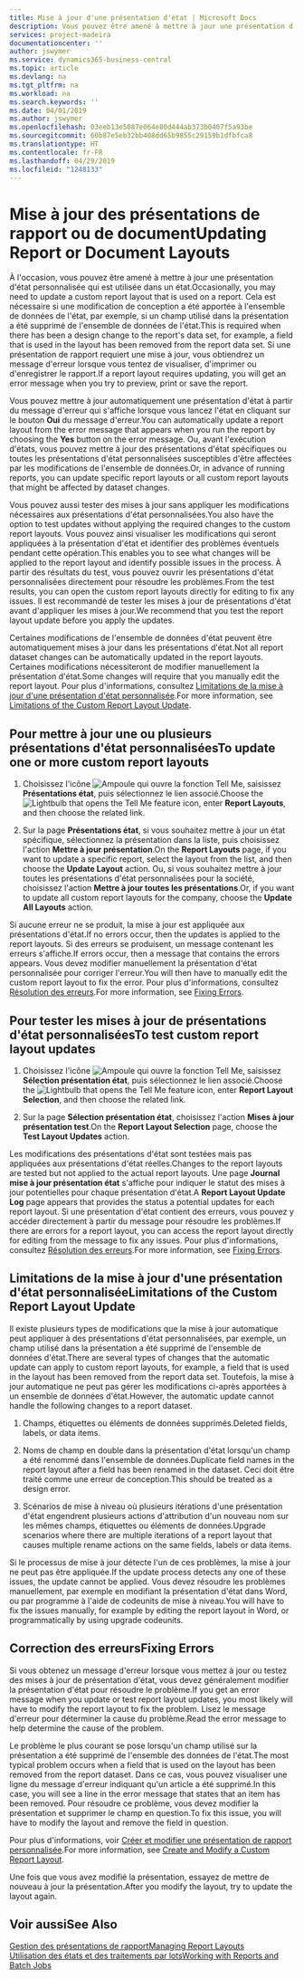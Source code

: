 ```yaml
---
title: Mise à jour d'une présentation d'état | Microsoft Docs
description: Vous pouvez être amené à mettre à jour une présentation d'état personnalisée qui est utilisée dans un état. Cela est nécessaire si une modification de conception a été apportée à l'ensemble de données de l'état, par exemple, si un champ utilisé dans la présentation a été supprimé de l'ensemble de données de l'état.
services: project-madeira
documentationcenter: ''
author: jswymer
ms.service: dynamics365-business-central
ms.topic: article
ms.devlang: na
ms.tgt_pltfrm: na
ms.workload: na
ms.search.keywords: ''
ms.date: 04/01/2019
ms.author: jswymer
ms.openlocfilehash: 03eeb13e5087e064e80d444ab373b0407f5a93be
ms.sourcegitcommit: 60b87e5eb32bb408dd65b9855c29159b1dfbfca8
ms.translationtype: HT
ms.contentlocale: fr-FR
ms.lasthandoff: 04/29/2019
ms.locfileid: "1248133"
---
```

# <a name="updating-report-or-document-layouts"></a><span data-ttu-id="b7159-104">Mise à jour des présentations de rapport ou de document</span><span class="sxs-lookup"><span data-stu-id="b7159-104">Updating Report or Document Layouts</span></span>
<span data-ttu-id="b7159-105">À l'occasion, vous pouvez être amené à mettre à jour une présentation d'état personnalisée qui est utilisée dans un état.</span><span class="sxs-lookup"><span data-stu-id="b7159-105">Occasionally, you may need to update a custom report layout that is used on a report.</span></span> <span data-ttu-id="b7159-106">Cela est nécessaire si une modification de conception a été apportée à l'ensemble de données de l'état, par exemple, si un champ utilisé dans la présentation a été supprimé de l'ensemble de données de l'état.</span><span class="sxs-lookup"><span data-stu-id="b7159-106">This is required when there has been a design change to the report's data set, for example, a field that is used in the layout has been removed from the report data set.</span></span> <span data-ttu-id="b7159-107">Si une présentation de rapport requiert une mise à jour, vous obtiendrez un message d'erreur lorsque vous tentez de visualiser, d'imprimer ou d'enregistrer le rapport.</span><span class="sxs-lookup"><span data-stu-id="b7159-107">If a report layout requires updating, you will get an error message when you try to preview, print or save the report.</span></span>  

<span data-ttu-id="b7159-108">Vous pouvez mettre à jour automatiquement une présentation d'état à partir du message d'erreur qui s'affiche lorsque vous lancez l'état en cliquant sur le bouton **Oui** du message d'erreur.</span><span class="sxs-lookup"><span data-stu-id="b7159-108">You can automatically update a report layout from the error message that appears when you run the report by choosing the **Yes** button on the error message.</span></span> <span data-ttu-id="b7159-109">Ou, avant l'exécution d'états, vous pouvez mettre à jour des présentations d'état spécifiques ou toutes les présentations d'état personnalisées susceptibles d'être affectées par les modifications de l'ensemble de données.</span><span class="sxs-lookup"><span data-stu-id="b7159-109">Or, in advance of running reports, you can update specific report layouts or all custom report layouts that might be affected by dataset changes.</span></span>  

<span data-ttu-id="b7159-110">Vous pouvez aussi tester des mises à jour sans appliquer les modifications nécessaires aux présentations d'état personnalisées.</span><span class="sxs-lookup"><span data-stu-id="b7159-110">You also have the option to test updates without applying the required changes to the custom report layouts.</span></span> <span data-ttu-id="b7159-111">Vous pouvez ainsi visualiser les modifications qui seront appliquées à la présentation d'état et identifier des problèmes éventuels pendant cette opération.</span><span class="sxs-lookup"><span data-stu-id="b7159-111">This enables you to see what changes will be applied to the report layout and identify possible issues in the process.</span></span> <span data-ttu-id="b7159-112">À partir des résultats du test, vous pouvez ouvrir les présentations d'état personnalisées directement pour résoudre les problèmes.</span><span class="sxs-lookup"><span data-stu-id="b7159-112">From the test results, you can open the custom report layouts directly for editing to fix any issues.</span></span> <span data-ttu-id="b7159-113">Il est recommandé de tester les mises à jour de présentations d'état avant d'appliquer les mises à jour.</span><span class="sxs-lookup"><span data-stu-id="b7159-113">We recommend that you test the report layout update before you apply the updates.</span></span>  

<span data-ttu-id="b7159-114">Certaines modifications de l'ensemble de données d'état peuvent être automatiquement mises à jour dans les présentations d'état.</span><span class="sxs-lookup"><span data-stu-id="b7159-114">Not all report dataset changes can be automatically updated in the report layouts.</span></span> <span data-ttu-id="b7159-115">Certaines modifications nécessiteront de modifier manuellement la présentation d'état.</span><span class="sxs-lookup"><span data-stu-id="b7159-115">Some changes will require that you manually edit the report layout.</span></span> <span data-ttu-id="b7159-116">Pour plus d'informations, consultez [Limitations de la mise à jour d'une présentation d'état personnalisée](ui-update-report-layouts.md#UpdateLimitations).</span><span class="sxs-lookup"><span data-stu-id="b7159-116">For more information, see [Limitations of the Custom Report Layout Update](ui-update-report-layouts.md#UpdateLimitations).</span></span>  

## <a name="to-update-one-or-more-custom-report-layouts"></a><span data-ttu-id="b7159-117">Pour mettre à jour une ou plusieurs présentations d'état personnalisées</span><span class="sxs-lookup"><span data-stu-id="b7159-117">To update one or more custom report layouts</span></span>  

1.  <span data-ttu-id="b7159-118">Choisissez l'icône ![Ampoule qui ouvre la fonction Tell Me](media/ui-search/search_small.png "Dites-moi ce que vous voulez faire"), saisissez **Présentations état**, puis sélectionnez le lien associé.</span><span class="sxs-lookup"><span data-stu-id="b7159-118">Choose the ![Lightbulb that opens the Tell Me feature](media/ui-search/search_small.png "Tell me what you want to do") icon, enter **Report Layouts**, and then choose the related link.</span></span>  

2.  <span data-ttu-id="b7159-119">Sur la page **Présentations état**, si vous souhaitez mettre à jour un état spécifique, sélectionnez la présentation dans la liste, puis choisissez l'action **Mettre à jour présentation**.</span><span class="sxs-lookup"><span data-stu-id="b7159-119">On the **Report Layouts** page, if you want to update a specific report, select the layout from the list, and then choose the **Update Layout** action.</span></span> <span data-ttu-id="b7159-120">Ou, si vous souhaitez mettre à jour toutes les présentations d'état personnalisées pour la société, choisissez l'action **Mettre à jour toutes les présentations**.</span><span class="sxs-lookup"><span data-stu-id="b7159-120">Or, if you want to update all custom report layouts for the company, choose the **Update All Layouts** action.</span></span>  

<span data-ttu-id="b7159-121">Si aucune erreur ne se produit, la mise à jour est appliquée aux présentations d'état.</span><span class="sxs-lookup"><span data-stu-id="b7159-121">If no errors occur, then the updates is applied to the report layouts.</span></span> <span data-ttu-id="b7159-122">Si des erreurs se produisent, un message contenant les erreurs s'affiche.</span><span class="sxs-lookup"><span data-stu-id="b7159-122">If errors occur, then a message that contains the errors appears.</span></span> <span data-ttu-id="b7159-123">Vous devez modifier manuellement la présentation d'état personnalisée pour corriger l'erreur.</span><span class="sxs-lookup"><span data-stu-id="b7159-123">You will then have to manually edit the custom report layout to fix the error.</span></span> <span data-ttu-id="b7159-124">Pour plus d'informations, consultez [Résolution des erreurs](ui-update-report-layouts.md#FixErrors).</span><span class="sxs-lookup"><span data-stu-id="b7159-124">For more information, see [Fixing Errors](ui-update-report-layouts.md#FixErrors).</span></span>  

## <a name="to-test-custom-report-layout-updates"></a><span data-ttu-id="b7159-125">Pour tester les mises à jour de présentations d'état personnalisées</span><span class="sxs-lookup"><span data-stu-id="b7159-125">To test custom report layout updates</span></span>  

1.  <span data-ttu-id="b7159-126">Choisissez l'icône ![Ampoule qui ouvre la fonction Tell Me](media/ui-search/search_small.png "Dites-moi ce que vous voulez faire"), saisissez **Sélection présentation état**, puis sélectionnez le lien associé.</span><span class="sxs-lookup"><span data-stu-id="b7159-126">Choose the ![Lightbulb that opens the Tell Me feature](media/ui-search/search_small.png "Tell me what you want to do") icon, enter **Report Layout Selection**, and then choose the related link.</span></span>  

2.  <span data-ttu-id="b7159-127">Sur la page **Sélection présentation état**, choisissez l'action **Mises à jour présentation test**.</span><span class="sxs-lookup"><span data-stu-id="b7159-127">On the **Report Layout Selection** page, choose the **Test Layout Updates** action.</span></span>  

 <span data-ttu-id="b7159-128">Les modifications des présentations d'état sont testées mais pas appliquées aux présentations d'état réelles.</span><span class="sxs-lookup"><span data-stu-id="b7159-128">Changes to the report layouts are tested but not applied to the actual report layouts.</span></span> <span data-ttu-id="b7159-129">Une page **Journal mise à jour présentation état** s'affiche pour indiquer le statut des mises à jour potentielles pour chaque présentation d'état.</span><span class="sxs-lookup"><span data-stu-id="b7159-129">A **Report Layout Update Log** page appears that provides the status a potential updates for each report layout.</span></span> <span data-ttu-id="b7159-130">Si une présentation d'état contient des erreurs, vous pouvez y accéder directement à partir du message pour résoudre les problèmes.</span><span class="sxs-lookup"><span data-stu-id="b7159-130">If there are errors for a report layout, you can access the report layout directly for editing from the message to fix any issues.</span></span> <span data-ttu-id="b7159-131">Pour plus d'informations, consultez [Résolution des erreurs](ui-update-report-layouts.md#FixErrors).</span><span class="sxs-lookup"><span data-stu-id="b7159-131">For more information, see [Fixing Errors](ui-update-report-layouts.md#FixErrors).</span></span>  

##  <a name="UpdateLimitations"></a> <span data-ttu-id="b7159-132">Limitations de la mise à jour d'une présentation d'état personnalisée</span><span class="sxs-lookup"><span data-stu-id="b7159-132">Limitations of the Custom Report Layout Update</span></span>  
 <span data-ttu-id="b7159-133">Il existe plusieurs types de modifications que la mise à jour automatique peut appliquer à des présentations d'état personnalisées, par exemple, un champ utilisé dans la présentation a été supprimé de l'ensemble de données d'état.</span><span class="sxs-lookup"><span data-stu-id="b7159-133">There are several types of changes that the automatic update can apply to custom report layouts, for example, a field that is used in the layout has been removed from the report data set.</span></span> <span data-ttu-id="b7159-134">Toutefois, la mise à jour automatique ne peut pas gérer les modifications ci-après apportées à un ensemble de données d'état.</span><span class="sxs-lookup"><span data-stu-id="b7159-134">However, the automatic update cannot handle the following changes to a report dataset.</span></span>  

1.  <span data-ttu-id="b7159-135">Champs, étiquettes ou éléments de données supprimés.</span><span class="sxs-lookup"><span data-stu-id="b7159-135">Deleted fields, labels, or data items.</span></span>  

2.  <span data-ttu-id="b7159-136">Noms de champ en double dans la présentation d'état lorsqu'un champ a été renommé dans l'ensemble de données.</span><span class="sxs-lookup"><span data-stu-id="b7159-136">Duplicate field names in the report layout after a field has been renamed in the dataset.</span></span> <span data-ttu-id="b7159-137">Ceci doit être traité comme une erreur de conception.</span><span class="sxs-lookup"><span data-stu-id="b7159-137">This should be treated as a design error.</span></span>  

3.  <span data-ttu-id="b7159-138">Scénarios de mise à niveau où plusieurs itérations d'une présentation d'état engendrent plusieurs actions d'attribution d'un nouveau nom sur les mêmes champs, étiquettes ou éléments de données.</span><span class="sxs-lookup"><span data-stu-id="b7159-138">Upgrade scenarios where there are multiple iterations of a report layout that causes multiple rename actions on the same fields, labels or data items.</span></span>  

 <span data-ttu-id="b7159-139">Si le processus de mise à jour détecte l'un de ces problèmes, la mise à jour ne peut pas être appliquée.</span><span class="sxs-lookup"><span data-stu-id="b7159-139">If the update process detects any one of these issues, the update cannot be applied.</span></span> <span data-ttu-id="b7159-140">Vous devez résoudre les problèmes manuellement, par exemple en modifiant la présentation d'état dans Word, ou par programme à l'aide de codeunits de mise à niveau.</span><span class="sxs-lookup"><span data-stu-id="b7159-140">You will have to fix the issues manually, for example by editing the report layout in Word, or programmatically by using upgrade codeunits.</span></span>  

##  <a name="FixErrors"></a> <span data-ttu-id="b7159-141">Correction des erreurs</span><span class="sxs-lookup"><span data-stu-id="b7159-141">Fixing Errors</span></span>  
 <span data-ttu-id="b7159-142">Si vous obtenez un message d'erreur lorsque vous mettez à jour ou testez des mises à jour de présentation d'état, vous devez généralement modifier la présentation d'état pour résoudre le problème.</span><span class="sxs-lookup"><span data-stu-id="b7159-142">If you get an error message when you update or test report layout updates, you most likely will have to modify the report layout to fix the problem.</span></span> <span data-ttu-id="b7159-143">Lisez le message d'erreur pour déterminer la cause du problème.</span><span class="sxs-lookup"><span data-stu-id="b7159-143">Read the error message to help determine the cause of the problem.</span></span>  

 <span data-ttu-id="b7159-144">Le problème le plus courant se pose lorsqu'un champ utilisé sur la présentation a été supprimé de l'ensemble des données de l'état.</span><span class="sxs-lookup"><span data-stu-id="b7159-144">The most typical problem occurs when a field that is used on the layout has been removed from the report dataset.</span></span> <span data-ttu-id="b7159-145">Dans ce cas, vous pouvez visualiser une ligne du message d'erreur indiquant qu'un article a été supprimé.</span><span class="sxs-lookup"><span data-stu-id="b7159-145">In this case, you will see a line in the error message that states that an item has been removed.</span></span> <span data-ttu-id="b7159-146">Pour résoudre ce problème, vous devez modifier la présentation et supprimer le champ en question.</span><span class="sxs-lookup"><span data-stu-id="b7159-146">To fix this issue, you will have to modify the layout and remove the field in question.</span></span>  

 <span data-ttu-id="b7159-147">Pour plus d'informations, voir [Créer et modifier une présentation de rapport personnalisée](ui-how-create-custom-report-layout.md#ModifyCustomLayout).</span><span class="sxs-lookup"><span data-stu-id="b7159-147">For more information, see [Create and Modify a Custom Report Layout](ui-how-create-custom-report-layout.md#ModifyCustomLayout).</span></span>  

 <span data-ttu-id="b7159-148">Une fois que vous avez modifié la présentation, essayez de mettre de nouveau à jour la présentation.</span><span class="sxs-lookup"><span data-stu-id="b7159-148">After you modify the layout, try to update the layout again.</span></span>  

## <a name="see-also"></a><span data-ttu-id="b7159-149">Voir aussi</span><span class="sxs-lookup"><span data-stu-id="b7159-149">See Also</span></span>  
 [<span data-ttu-id="b7159-150">Gestion des présentations de rapport</span><span class="sxs-lookup"><span data-stu-id="b7159-150">Managing Report Layouts</span></span>](ui-manage-report-layouts.md)  
 [<span data-ttu-id="b7159-151">Utilisation des états et des traitements par lots</span><span class="sxs-lookup"><span data-stu-id="b7159-151">Working with Reports and Batch Jobs</span></span>](ui-work-report.md)  
